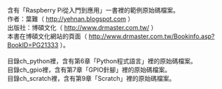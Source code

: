 ﻿含有「Raspberry Pi從入門到應用」一書裡的範例原始碼檔案。<br />
作者：葉難（ http://yehnan.blogspot.com ）<br />
出版社：博碩文化（ http://www.drmaster.com.tw/ ）<br />
本書在博碩文化網站的頁面（ http://www.drmaster.com.tw/Bookinfo.asp?BookID=PG21333 ）。<br />
<br />
目錄ch_python裡，含有第6章「Python程式語言」裡的原始碼檔案。<br />
目錄ch_gpio裡，含有第7章「GPIO針腳」裡的原始碼檔案。<br />
目錄ch_scratch裡，含有第9章「Scratch」裡的原始碼檔案。<br />

